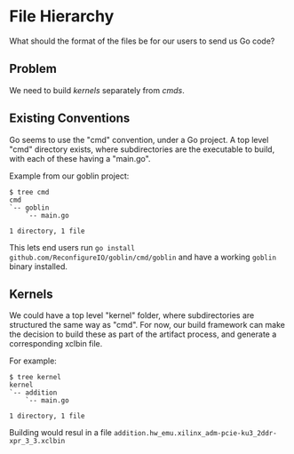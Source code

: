 # File Hierarchy

What should the format of the files be for our users to send us Go code?

## Problem

We need to build _kernels_ separately from _cmds_.

## Existing Conventions

Go seems to use the "cmd" convention, under a Go project. A top level
"cmd" directory exists, where subdirectories are the executable to
build, with each of these having a "main.go".

Example from our goblin project:

```
$ tree cmd
cmd
`-- goblin
    `-- main.go

1 directory, 1 file
```

This lets end users run `go install github.com/ReconfigureIO/goblin/cmd/goblin`
and have a working `goblin` binary installed.

## Kernels

We could have a top level "kernel" folder, where subdirectories are
structured the same way as "cmd". For now, our build framework can
make the decision to build these as part of the artifact process, and
generate a corresponding xclbin file.

For example:

```
$ tree kernel
kernel
`-- addition
    `-- main.go

1 directory, 1 file
```

Building would resul in a file `addition.hw_emu.xilinx_adm-pcie-ku3_2ddr-xpr_3_3.xclbin`
